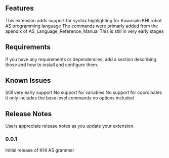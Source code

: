 ## Features

This extension adds support for syntax highlighting for Kawasaki KHI robot AS programming language
The commands were primarly added from the apendix of AS_Language_Reference_Manual
This is still in very early stages

## Requirements

If you have any requirements or dependencies, add a section describing those and how to install and configure them.

## Known Issues

Still very early support
No support for variables
No support for coordinates
It only includes the base level commands no options included
## Release Notes

Users appreciate release notes as you update your extension.

### 0.0.1

Initial release of KHI AS grammer